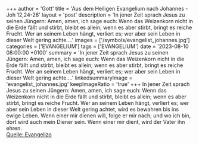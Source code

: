 +++
author = 'Gott'
title = 'Aus dem Heiligen Evangelium nach Johannes - Joh 12,24-26'
layout = 'post'
description = 'In jener Zeit sprach Jesus zu seinen Jüngern: Amen, amen, ich sage euch: Wenn das Weizenkorn nicht in die Erde fällt und stirbt, bleibt es allein; wenn es aber stirbt, bringt es reiche Frucht. Wer an seinem Leben hängt, verliert es; wer aber sein Leben in dieser Welt gering achte....'
images = ['/symbols/evangelist_johannes.jpg']
categories = ['EVANGELIUM']
tags = ['EVANGELIUM']
date = '2023-08-10 08:00:00 +0100'
summary = 'In jener Zeit sprach Jesus zu seinen Jüngern: Amen, amen, ich sage euch: Wenn das Weizenkorn nicht in die Erde fällt und stirbt, bleibt es allein; wenn es aber stirbt, bringt es reiche Frucht. Wer an seinem Leben hängt, verliert es; wer aber sein Leben in dieser Welt gering achte....'
linkedsummaryImage = 'evangelist_johannes.jpg'
keepImageRatio = 'true'
+++
In jener Zeit sprach Jesus zu seinen Jüngern: Amen, amen, ich sage euch: Wenn das Weizenkorn nicht in die Erde fällt und stirbt, bleibt es allein; wenn es aber stirbt, bringt es reiche Frucht.
Wer an seinem Leben hängt, verliert es; wer aber sein Leben in dieser Welt gering achtet, wird es bewahren bis ins ewige Leben.<!--more-->
Wenn einer mir dienen will, folge er mir nach; und wo ich bin, dort wird auch mein Diener sein. Wenn einer mir dient, wird der Vater ihn ehren.<br> [Quelle: Evangelizo](https://evangeliumtagfuertag.org/DE/gospel)